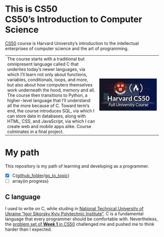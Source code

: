 # This is CS50 <br> CS50’s Introduction to Computer Science

 [CS50](https://cs50.harvard.edu/x/) course is Harvard University’s introduction to the intellectual enterprises of computer science and the art of programming.

<table>
  <tr>
    <td width="60%">
      The course starts with a traditional but omnipresent language called C that
      underlies today’s newer languages, via which I’ll learn not only about
      functions, variables, conditionals, loops, and more, but also about how
      computers themselves work underneath the hood, memory and all. The course
      then transitions to Python, a higher-level language that I’ll understand all
      the more because of C. Toward term’s end, the course introduces SQL, via
      which I can store data in databases, along with HTML, CSS, and JavaScript,
      via which I can create web and mobile apps alike. Course culminates in a
      final project.
    </td>
    <td width="40%">
      <img src="assets/cs50.jpg" alt="Course image" width="100%">
    </td>
  </tr>
</table>

# My path

This repository is my path of learning and developing as a programmer.

- [x] C([github_folder](https://github.com/mykhailodolitsoi/harvard_cs50x/tree/master/c)/[go_to_topic](#c-language))
- [ ] array(in progress)

## C language
I used to write on C, while studing in [National Technical University of Ukraine “Igor Sikorsky Kyiv Polytechnic Institute”](https://kpi.ua/en/about). C is a fundamental language that every programmer should be comfortable with. Nevertheless, the [problem set of **Week 1** in CS50](https://cs50.harvard.edu/x/psets/1/) challenged me and pushed me to think harder than I expected.